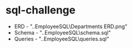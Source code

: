 # sql-challenge

- ERD - "..EmployeeSQL\Departments ERD.png"
- Schema - "..EmployeeSQL\schema.sql"
- Queries - "..EmployeeSQL\queries.sql"
